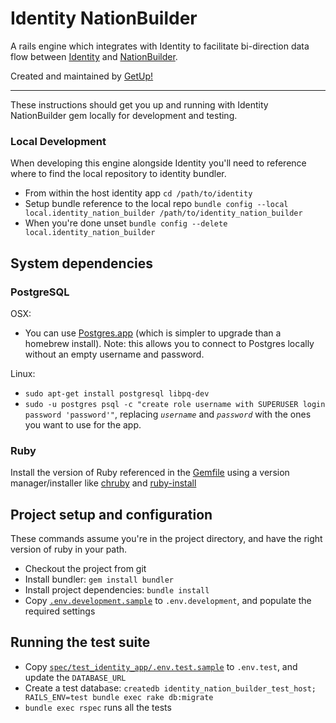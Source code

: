 # Identity NationBuilder

A rails engine which integrates with Identity to facilitate bi-direction data flow between [Identity](https://github.com/the-open/identity) and [NationBuilder](https://github.com/getup/nation_builder).

Created and maintained by [GetUp!](https://getup.org.au)

---

These instructions should get you up and running with Identity NationBuilder gem locally for development and testing. 

### Local Development

When developing this engine alongside Identity you'll need to reference where to find the local repository to identity bundler.
- From within the host identity app `cd /path/to/identity`
- Setup bundle reference to the local repo `bundle config --local local.identity_nation_builder /path/to/identity_nation_builder`
- When you're done unset `bundle config --delete local.identity_nation_builder`

## System dependencies

### PostgreSQL
OSX:
- You can use [Postgres.app](https://postgresapp.com/) (which is simpler to upgrade than a homebrew install). Note: this allows you to connect to Postgres locally without an empty username and password.

Linux:
- `sudo apt-get install postgresql libpq-dev`
- `sudo -u postgres psql -c "create role username with SUPERUSER login password 'password'"`, replacing _`username`_ and _`password`_ with the ones you want to use for the app.

### Ruby
Install the version of Ruby referenced in the [Gemfile](./Gemfile#L3) using a version manager/installer like [chruby](https://github.com/postmodern/chruby) and [ruby-install](https://github.com/postmodern/ruby-install)

## Project setup and configuration
These commands assume you're in the project directory, and have the right version of ruby in your path.
- Checkout the project from git
- Install bundler: `gem install bundler`
- Install project dependencies: `bundle install`
- Copy [`.env.development.sample`](./.env.development.sample) to `.env.development`, and populate the required settings

## Running the test suite
- Copy [`spec/test_identity_app/.env.test.sample`](./spec/test_identity_app/.env.test.sample) to `.env.test`, and update the `DATABASE_URL`
- Create a test database: `createdb identity_nation_builder_test_host; RAILS_ENV=test bundle exec rake db:migrate`
- `bundle exec rspec` runs all the tests
